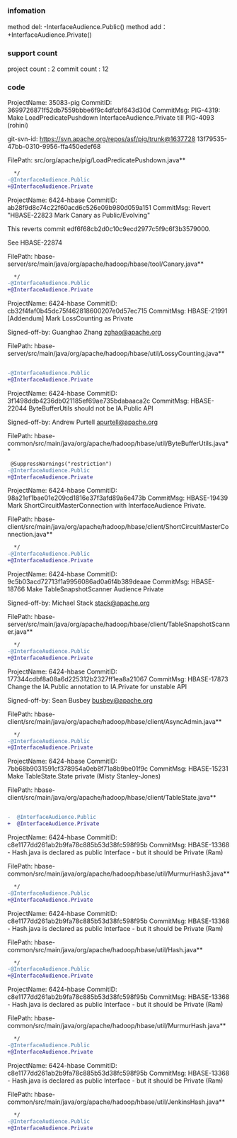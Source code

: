 ###  infomation 
method del:
-InterfaceAudience.Public()
method add：
+InterfaceAudience.Private()
###  support count
project count : 2
commit count : 12
###  code
ProjectName: 35083-pig
CommitID: 3699726871f52db7559bbbe6f9c4dfcbf643d30d
CommitMsg: PIG-4319: Make LoadPredicatePushdown InterfaceAudience.Private till PIG-4093 (rohini)

git-svn-id: https://svn.apache.org/repos/asf/pig/trunk@1637728 13f79535-47bb-0310-9956-ffa450edef68

FilePath: src/org/apache/pig/LoadPredicatePushdown.java**
```diff
  */
-@InterfaceAudience.Public
+@InterfaceAudience.Private
```
ProjectName: 6424-hbase
CommitID: ab28f9d8c74c22f60acd6c526e09b980d059a151
CommitMsg: Revert "HBASE-22823 Mark Canary as Public/Evolving"

This reverts commit edf6f68cb2d0c10c9ecd2977c5f9c6f3b3579000.

See HBASE-22874

FilePath: hbase-server/src/main/java/org/apache/hadoop/hbase/tool/Canary.java**
```diff
  */
-@InterfaceAudience.Public
+@InterfaceAudience.Private
```
ProjectName: 6424-hbase
CommitID: cb32f4faf0b45dc75f462818600207e0d57ec715
CommitMsg: HBASE-21991 [Addendum] Mark LossCounting as Private

Signed-off-by: Guanghao Zhang <zghao@apache.org>

FilePath: hbase-server/src/main/java/org/apache/hadoop/hbase/util/LossyCounting.java**
```diff
 
-@InterfaceAudience.Public
+@InterfaceAudience.Private
```
ProjectName: 6424-hbase
CommitID: 3f1498ddb4236db021185ef69ae735bdabaaca2c
CommitMsg: HBASE-22044 ByteBufferUtils should not be IA.Public API

Signed-off-by: Andrew Purtell <apurtell@apache.org>

FilePath: hbase-common/src/main/java/org/apache/hadoop/hbase/util/ByteBufferUtils.java**
```diff
 @SuppressWarnings("restriction")
-@InterfaceAudience.Public
+@InterfaceAudience.Private
```
ProjectName: 6424-hbase
CommitID: 98a21ef1bae01e209cd1816e37f3afd89a6e473b
CommitMsg: HBASE-19439 Mark ShortCircuitMasterConnection  with InterfaceAudience Private.

FilePath: hbase-client/src/main/java/org/apache/hadoop/hbase/client/ShortCircuitMasterConnection.java**
```diff
  */
-@InterfaceAudience.Public
+@InterfaceAudience.Private
```
ProjectName: 6424-hbase
CommitID: 9c5b03acd72713f1a9956086ad0a6f4b389deaae
CommitMsg: HBASE-18766 Make TableSnapshotScanner Audience Private

Signed-off-by: Michael Stack <stack@apache.org>

FilePath: hbase-server/src/main/java/org/apache/hadoop/hbase/client/TableSnapshotScanner.java**
```diff
  */
-@InterfaceAudience.Public
+@InterfaceAudience.Private
```
ProjectName: 6424-hbase
CommitID: 177344cdbf8a08a6d225312b2327ff1ea8a21067
CommitMsg: HBASE-17873 Change the IA.Public annotation to IA.Private for unstable API

Signed-off-by: Sean Busbey <busbey@apache.org>

FilePath: hbase-client/src/main/java/org/apache/hadoop/hbase/client/AsyncAdmin.java**
```diff
  */
-@InterfaceAudience.Public
+@InterfaceAudience.Private
```
ProjectName: 6424-hbase
CommitID: 7bb68b9031591cf378954a0eb8f71a8b9be01f9c
CommitMsg: HBASE-15231 Make TableState.State private (Misty Stanley-Jones)

FilePath: hbase-client/src/main/java/org/apache/hadoop/hbase/client/TableState.java**
```diff
 
-  @InterfaceAudience.Public
+  @InterfaceAudience.Private
```
ProjectName: 6424-hbase
CommitID: c8e1177dd261ab2b9fa78c885b53d38fc598f95b
CommitMsg: HBASE-13368 - Hash.java is declared as public Interface - but it should be
Private (Ram)

FilePath: hbase-common/src/main/java/org/apache/hadoop/hbase/util/MurmurHash3.java**
```diff
  */
-@InterfaceAudience.Public
+@InterfaceAudience.Private
```
ProjectName: 6424-hbase
CommitID: c8e1177dd261ab2b9fa78c885b53d38fc598f95b
CommitMsg: HBASE-13368 - Hash.java is declared as public Interface - but it should be
Private (Ram)

FilePath: hbase-common/src/main/java/org/apache/hadoop/hbase/util/Hash.java**
```diff
  */
-@InterfaceAudience.Public
+@InterfaceAudience.Private
```
ProjectName: 6424-hbase
CommitID: c8e1177dd261ab2b9fa78c885b53d38fc598f95b
CommitMsg: HBASE-13368 - Hash.java is declared as public Interface - but it should be
Private (Ram)

FilePath: hbase-common/src/main/java/org/apache/hadoop/hbase/util/MurmurHash.java**
```diff
  */
-@InterfaceAudience.Public
+@InterfaceAudience.Private
```
ProjectName: 6424-hbase
CommitID: c8e1177dd261ab2b9fa78c885b53d38fc598f95b
CommitMsg: HBASE-13368 - Hash.java is declared as public Interface - but it should be
Private (Ram)

FilePath: hbase-common/src/main/java/org/apache/hadoop/hbase/util/JenkinsHash.java**
```diff
  */
-@InterfaceAudience.Public
+@InterfaceAudience.Private
```
